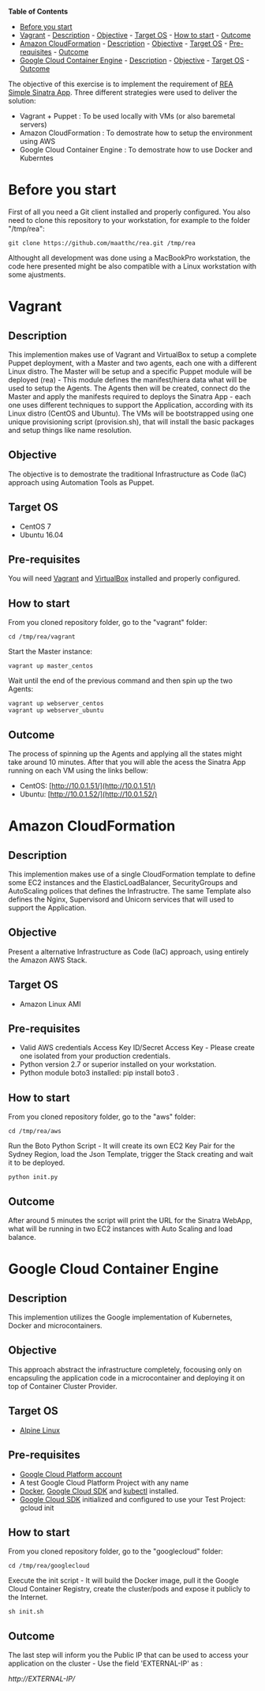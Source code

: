 **Table of Contents**  

- [Before you start](#before-you-start)
- [Vagrant](#Vagrant)
        - [Description](#)
        - [Objective](#)
        - [Target OS](#)
        - [How to start](#)
        - [Outcome](#)
- [Amazon CloudFormation](#amazon-cloudformation)
        - [Description](#)
        - [Objective](#)
        - [Target OS](#)
        - [Pre-requisites](#)
        - [Outcome](#)
- [Google Cloud Container Engine](#google-cloud-container-engine)
        - [Description](#)
        - [Objective](#)
        - [Target OS](#)
        - [Outcome](#)

The objective of this exercise is to implement the requirement of [REA Simple Sinatra App](https://github.com/rea-cruitment/simple-sinatra-app).
Three different strategies were used to deliver the solution:
- Vagrant + Puppet : To be used locally with VMs (or also baremetal servers)
- Amazon CloudFormation : To demostrate how to setup the environment using AWS
- Google Cloud Container Engine : To demostrate how to use Docker and Kuberntes

# Before you start
First of all you need a Git client installed and properly configured. 
You also need to clone this repository to your workstation, for example to the folder "/tmp/rea":

```
git clone https://github.com/maatthc/rea.git /tmp/rea
```

Althought all development was done using a MacBookPro workstation, the code here presented might be also compatible with a Linux workstation with some ajustments. 

# Vagrant
## Description
This implemention makes use of Vagrant and VirtualBox to setup a complete Puppet deployment, with a Master and two agents, each one with a different Linux distro. 
The Master will be setup and a specific Puppet module will be deployed (rea) - This module defines the manifest/hiera data what will be used to setup the Agents.
The Agents then will be created, connect do the Master and apply the manifests required to deploys the Sinatra App - each one uses different techniques to support the Application, according with its Linux distro (CentOS and Ubuntu). 
The VMs will be bootstrapped using one unique provisioning script (provision.sh), that will install the basic packages and setup things like name resolution.
## Objective
The objective is to demostrate the traditional Infrastructure as Code (IaC) approach using  Automation Tools as Puppet.
## Target OS
 - CentOS 7
 - Ubuntu 16.04
## Pre-requisites
You will need [Vagrant](https://www.vagrantup.com/) and [VirtualBox](https://www.virtualbox.org/) installed and properly configured. 

## How to start
From you cloned repository folder, go to the "vagrant" folder:
```
cd /tmp/rea/vagrant
```

Start the Master instance:
```
vagrant up master_centos   
```

Wait until the end of the previous command and then spin up the two Agents:
```
vagrant up webserver_centos 
vagrant up webserver_ubuntu
```
## Outcome
The process of spinning up the Agents and applying all the states might take around 10 minutes. After that you will able the acess the Sinatra App running on each VM using the links bellow:
- CentOS: [http://10.0.1.51/](http://10.0.1.51/)
- Ubuntu: [http://10.0.1.52/](http://10.0.1.52/)

# Amazon CloudFormation
## Description
This implemention makes use of a single CloudFormation template to define some EC2 instances and the ElasticLoadBalancer, SecurityGroups and AutoScaling polices that defines the Infrastructre. 
The same Template also defines the Nginx, Supervisord and Unicorn services that will used to support the Application.
## Objective
Present a alternative Infrastructure as Code (IaC) approach, using entirely the Amazon AWS Stack. 
## Target OS
 - Amazon Linux AMI

## Pre-requisites
- Valid AWS credentials Access Key ID/Secret Access Key - Please create one isolated from your production credentials.
- Python version 2.7 or superior installed on your workstation.
- Python module boto3 installed: pip install boto3 . 
## How to start
From you cloned repository folder, go to the "aws" folder:
```
cd /tmp/rea/aws
```
Run the Boto Python Script - It will create its own EC2 Key Pair for the Sydney Region, load the Json Template, trigger the Stack creating and wait it to be deployed.
```
python init.py
```
## Outcome
After around 5 minutes the script will print the URL for the Sinatra WebApp, what will be running in two EC2 instances with Auto Scaling and load balance.

# Google Cloud Container Engine
## Description
This implemention utilizes the Google implementation of Kubernetes, Docker and microcontainers.
## Objective
This approach abstract the infrastructure completely, focousing only on encapsuling the application code in a microcontainer and deploying it on top of Container Cluster Provider.
## Target OS
- [Alpine Linux](http://www.alpinelinux.org/)
## Pre-requisites
 - [Google Cloud Platform account](http://console.cloud.google.com/)
 - A test Google Cloud Platform Project with any name
 - [Docker](https://docs.docker.com/engine/installation/), [Google Cloud SDK](https://cloud.google.com/sdk/) and [kubectl](http://kubernetes.io/docs/user-guide/kubectl-overview/) installed.
 - [Google Cloud SDK](https://cloud.google.com/sdk/) initialized and configured to use your Test Project: gcloud init
## How to start
From you cloned repository folder, go to the "googlecloud" folder:
```
cd /tmp/rea/googlecloud
```
Execute the init script - It will build the Docker image, pull it the Google Cloud Container Registry, create the cluster/pods and expose it publicly to the Internet. 
```
sh init.sh
```
## Outcome
The last step will inform you the Public IP that can be used to access your application on the cluster - Use the field 'EXTERNAL-IP' as :

_http://EXTERNAL-IP/_
